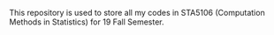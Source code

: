 This repository is used to store all my codes in STA5106 (Computation Methods in Statistics) for 19 Fall Semester.
